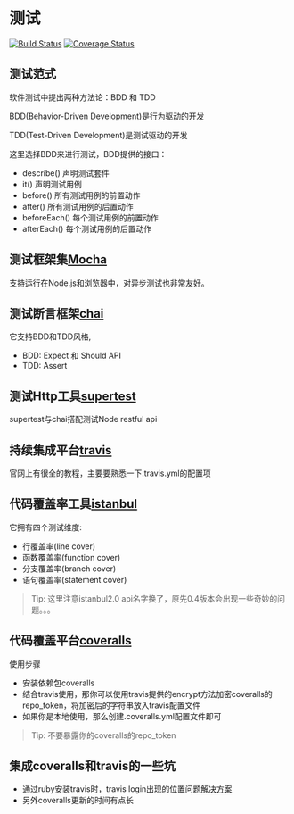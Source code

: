 # 测试
[![Build Status](https://travis-ci.org/15751165579/Blog.svg?branch=master)](https://travis-ci.org/)
[![Coverage Status](https://coveralls.io/repos/github/15751165579/Blog/badge.svg?branch=master)](https://coveralls.io/github/15751165579/Blog?branch=master)

## 测试范式

软件测试中提出两种方法论：BDD 和 TDD

BDD(Behavior-Driven Development)是行为驱动的开发

TDD(Test-Driven Development)是测试驱动的开发

这里选择BDD来进行测试，BDD提供的接口：

- describe() 声明测试套件
- it() 声明测试用例
- before() 所有测试用例的前置动作
- after() 所有测试用例的后置动作
- beforeEach() 每个测试用例的前置动作
- afterEach() 每个测试用例的后置动作

## 测试框架集[Mocha](https://mochajs.org/)

支持运行在Node.js和浏览器中，对异步测试也非常友好。

## 测试断言框架[chai](http://www.chaijs.com/)

它支持BDD和TDD风格,

- BDD: Expect 和 Should API
- TDD: Assert

## 测试Http工具[supertest](https://github.com/visionmedia/supertest)

supertest与chai搭配测试Node restful api

## 持续集成平台[travis](https://travis-ci.org)

官网上有很全的教程，主要要熟悉一下.travis.yml的配置项

## 代码覆盖率工具[istanbul](https://istanbul.js.org/)

它拥有四个测试维度:
- 行覆盖率(line cover)
- 函数覆盖率(function cover)
- 分支覆盖率(branch cover)
- 语句覆盖率(statement cover)

> Tip: 这里注意istanbul2.0 api名字换了，原先0.4版本会出现一些奇妙的问题。。。

## 代码覆盖平台[coveralls](https://coveralls.io)

使用步骤
- 安装依赖包coveralls
- 结合travis使用，那你可以使用travis提供的encrypt方法加密coveralls的repo_token，将加密后的字符串放入travis配置文件
- 如果你是本地使用，那么创建.coveralls.yml配置文件即可

> Tip: 不要暴露你的coveralls的repo_token

## 集成coveralls和travis的一些坑

- 通过ruby安装travis时，travis login出现的位置问题[解决方案](https://github.com/travis-ci/travis.rb/issues/190)
- 另外coveralls更新的时间有点长